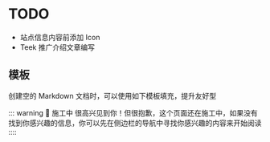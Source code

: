 # TODO

- 站点信息内容前添加 Icon
- Teek 推广介绍文章编写

## 模板

创建空的 Markdown 文档时，可以使用如下模板填充，提升友好型

::: warning 🚧 施工中
很高兴见到你！但很抱歉，这个页面还在施工中，如果没有找到你感兴趣的信息，你可以先在侧边栏的导航中寻找你感兴趣的内容来开始阅读
::::
